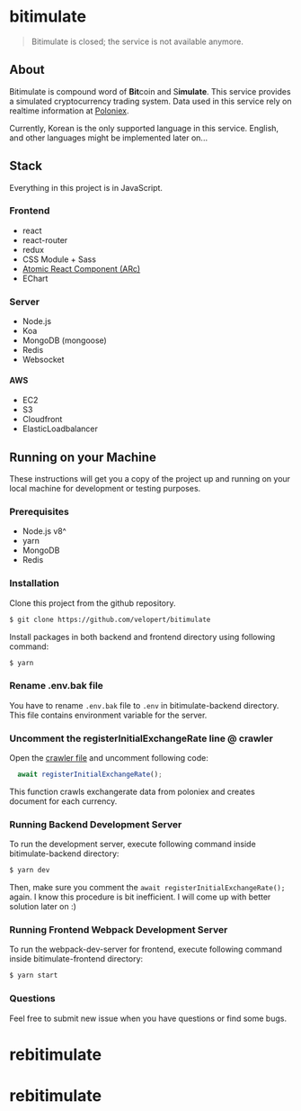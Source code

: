# bitimulate

> Bitimulate is closed; the service is not available anymore. 

## About

Bitimulate is compound word of **Bit**coin and S**imulate**. This service provides a simulated cryptocurrency trading system. Data used in this service rely on realtime information at [Poloniex](https://poloniex.com).

Currently, Korean is the only supported language in this service. English, and other languages might be implemented later on...

## Stack

Everything in this project is in JavaScript. 

### Frontend

- react
- react-router
- redux
- CSS Module + Sass
- [Atomic React Component (ARc)](https://arc.js.org)
- EChart

### Server

- Node.js
- Koa
- MongoDB (mongoose)
- Redis
- Websocket

#### AWS
- EC2
- S3
- Cloudfront
- ElasticLoadbalancer

## Running on your Machine

These instructions will get you a copy of the project up and running on your local machine for development or testing purposes.

### Prerequisites
- Node.js v8^
- yarn
- MongoDB
- Redis

### Installation
Clone this project from the github repository.

```bash
$ git clone https://github.com/velopert/bitimulate
```

Install packages in both backend and frontend directory using following command:

```bash
$ yarn
```

### Rename .env.bak file

You have to rename `.env.bak` file to `.env` in bitimulate-backend directory. This file contains environment variable for the server.

### Uncomment the registerInitialExchangeRate line @ crawler

Open the [crawler file](https://github.com/velopert/bitimulate/blob/master/bitimulate-backend/src/crawler/index.js#L15) and uncomment following code:

```javascript
  await registerInitialExchangeRate();
```
This function crawls exchangerate data from poloniex and creates document for each currency.

### Running Backend Development Server

To run the development server, execute following command inside bitimulate-backend directory:

```bash
$ yarn dev
```

Then, make sure you comment the `await registerInitialExchangeRate();` again. I know this procedure is bit inefficient. I will come up with better solution later on :)

### Running Frontend Webpack Development Server

To run the webpack-dev-server for frontend, execute following command inside bitimulate-frontend directory:

```bash
$ yarn start
```

### Questions

Feel free to submit new issue when you have questions or find some bugs.
# rebitimulate
# rebitimulate
